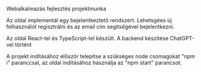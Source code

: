 Webalkalmazás fejlesztés projektmunka

Az oldal implementál egy bejelentkeztető rendszert. Lehetsgées új felhasználót regisztrálni és az email cím segítségével bejelentkezni.

Az oldal React-tel és TypeScript-tel készült. A backend készítése ChatGPT-vel történt

A projekt indításához először telepítse a szükséges node csomagokat "npm i" paranccsal, az oldal indításához használja az "npm start" parancsot.